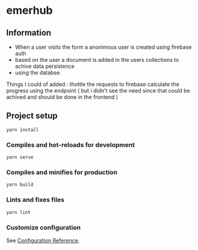 # emerhub

## Information

- When a user visits the form a anonimous user is created using firebase auth
- based on the user a document is added in the users collections to achive data persistence 
- using the databse. 

Things I could of added :
thottle the requests to firebase
calculate the progress using the endpoint ( but i didn't see the need since that could be achived and should be 
done in the frontend
)

## Project setup
```
yarn install
```

### Compiles and hot-reloads for development
```
yarn serve
```

### Compiles and minifies for production
```
yarn build
```

### Lints and fixes files
```
yarn lint
```

### Customize configuration
See [Configuration Reference](https://cli.vuejs.org/config/).
